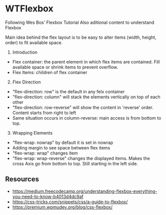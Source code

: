 # WTFlexbox
Following Wes Bos' Flexbox Tutorial
Also aditional content to understand Flexbox

Main idea behind the flex layout is to be easy to alter items (width, height, order) to fit available space.

1. Introduction
- Flex container: the parent element in which flex items are contained. Fill available space or shrink items to prevent overflow.
- Flex Items: children of flex container

2. Flex Direction
- "flex-direction: row" is the default in any felx container
- "flex-direction: column" will stack the elements vertically on top of each other
- "flex-direction: row-reverse" will show the content in 'reverse' order. Content starts from right to left
- Same situation occurs in column-reverse: main access is from bottom to top.

3. Wrapping Elements
- "flex-wrap: nowrap" by default it is set in nowrap
- Adding margin to see space between flex items
- "flex-wrap: wrap" changes item
- "flex-wrap: wrap-reverse" changes the displayed items. Makes the cross Axis go from bottom to top. Still starting in the left side.


## Resources
- https://medium.freecodecamp.org/understanding-flexbox-everything-you-need-to-know-b4013d4dc9af
- https://css-tricks.com/snippets/css/a-guide-to-flexbox/
- https://premium.wpmudev.org/blog/css-flexbox/
